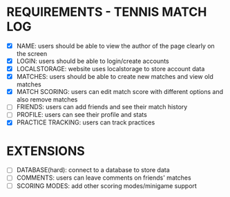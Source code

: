 # REQUIREMENTS - TENNIS MATCH LOG
 - [x] NAME: users should be able to view the author of the page clearly on the screen
 - [x] LOGIN: users should be able to login/create accounts
 - [x] LOCALSTORAGE: website uses localstorage to store account data
 - [x] MATCHES: users should be able to create new matches and view old matches
 - [x] MATCH SCORING: users can edit match score with different options and also remove matches
 - [ ] FRIENDS: users can add friends and see their match history
 - [ ] PROFILE: users can see their profile and stats
 - [x] PRACTICE TRACKING: users can track practices

 # EXTENSIONS
 - [ ] DATABASE(hard): connect to a database to store data
 - [ ] COMMENTS: users can leave comments on friends' matches
 - [ ] SCORING MODES: add other scoring modes/minigame support